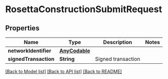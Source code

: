 # RosettaConstructionSubmitRequest

## Properties
Name | Type | Description | Notes
------------ | ------------- | ------------- | -------------
**networkIdentifier** | [**AnyCodable**](AnyCodable.md) |  | 
**signedTransaction** | **String** | Signed transaction | 

[[Back to Model list]](../README.md#documentation-for-models) [[Back to API list]](../README.md#documentation-for-api-endpoints) [[Back to README]](../README.md)


